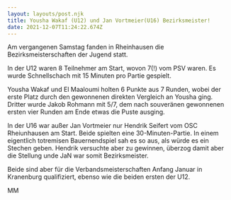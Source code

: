```yaml
---
layout: layouts/post.njk
title: Yousha Wakaf (U12) und Jan Vortmeier(U16) Bezirksmeister!
date: 2021-12-07T11:24:22.674Z
---
```

Am vergangenen Samstag fanden in Rheinhausen die Bezirksmeisterschaften der Jugend statt.

In der U12 waren 8 Teilnehmer am Start, wovon 7(!)  vom PSV waren. Es wurde Schnellschach mit 15 Minuten pro Partie gespielt.

Yousha Wakaf und El Maaloumi holten 6 Punkte aus 7 Runden, wobei der erste Platz durch den gewonnenen direkten Vergleich an Yousha ging. Dritter wurde Jakob Rohmann mit 5/7,  dem nach souveränen gewonnenen ersten vier Runden am Ende etwas die Puste ausging.

In der U16 war außer Jan Vortmeier nur Hendrik Seifert vom OSC Rheiunhausen am Start. Beide spielten eine 30-Minuten-Partie. In einem eigentlich totremisen Bauernendspiel sah es so aus, als würde es ein Stechen geben.  Hendrik versuchte aber zu gewinnen, überzog damit aber die Stellung unde JaN war somit Bezirksmeister.

Beide sind aber für die Verbandsmeisterschaften Anfang Januar in Kranenburg qualifiziert, ebenso wie die beiden ersten der U12.



MM